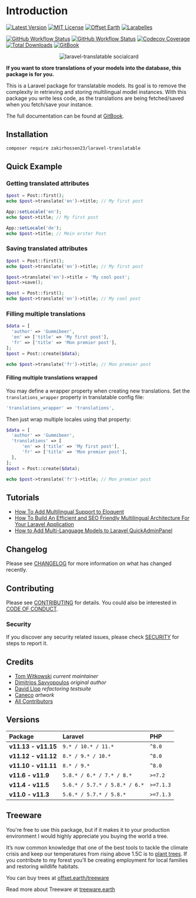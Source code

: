 # Introduction

[![Latest Version](http://img.shields.io/packagist/v/astrotomic/laravel-translatable.svg?label=Release&style=for-the-badge)](https://packagist.org/packages/astrotomic/laravel-translatable)
[![MIT License](https://img.shields.io/github/license/Zakirhossen23/laravel-translatable.svg?label=License&color=blue&style=for-the-badge)](https://github.com/Zakirhossen23/laravel-translatable/blob/master/LICENSE)
[![Offset Earth](https://img.shields.io/badge/Treeware-%F0%9F%8C%B3-green?style=for-the-badge)](https://plant.treeware.earth/Zakirhossen23/laravel-translatable)
[![Larabelles](https://img.shields.io/badge/Larabelles-%F0%9F%A6%84-lightpink?style=for-the-badge)](https://www.larabelles.com/)

[![GitHub Workflow Status](https://img.shields.io/github/actions/workflow/status/Zakirhossen23/laravel-translatable/phpunit.yml?style=flat-square&logoColor=white&logo=github&label=PHPunit)](https://github.com/Zakirhossen23/laravel-translatable/actions?query=workflow%3Aphpunit)
[![GitHub Workflow Status](https://img.shields.io/github/actions/workflow/status/Zakirhossen23/laravel-translatable/pint.yml?style=flat-square&logoColor=white&logo=github&label=Pint)](https://github.com/Zakirhossen23/laravel-translatable/actions?query=workflow%3Apint)
[![Codecov Coverage](https://img.shields.io/codecov/c/github/Zakirhossen23/laravel-translatable?logo=codecov&logoColor=white&label=Codecov&style=flat-square)](https://codecov.io/gh/Zakirhossen23/laravel-translatable)
[![Total Downloads](https://img.shields.io/packagist/dt/astrotomic/laravel-translatable.svg?label=Downloads&style=flat-square)](https://packagist.org/packages/astrotomic/laravel-translatable)
[![GitBook](https://img.shields.io/badge/GitBook-Zakirhossen23-7e57c2.svg?style=flat-square)](https://docs.astrotomic.info/laravel-translatable)

<p align="center">
    <img src="/art/socialcard.png" alt="laravel-translatable socialcard">
</p>

**If you want to store translations of your models into the database, this package is for you.**

This is a Laravel package for translatable models. Its goal is to remove the complexity in retrieving and storing multilingual model instances. With this package you write less code, as the translations are being fetched/saved when you fetch/save your instance.

The full documentation can be found at [GitBook](https://docs.astrotomic.info/laravel-translatable).

## Installation

```bash
composer require zakirhossen23/laravel-translatable
```

## Quick Example

### **Getting translated attributes**

```php
$post = Post::first();
echo $post->translate('en')->title; // My first post

App::setLocale('en');
echo $post->title; // My first post

App::setLocale('de');
echo $post->title; // Mein erster Post
```

### **Saving translated attributes**

```php
$post = Post::first();
echo $post->translate('en')->title; // My first post

$post->translate('en')->title = 'My cool post';
$post->save();

$post = Post::first();
echo $post->translate('en')->title; // My cool post
```

### **Filling multiple translations**

```php
$data = [
  'author' => 'Gummibeer',
  'en' => ['title' => 'My first post'],
  'fr' => ['title' => 'Mon premier post'],
];
$post = Post::create($data);

echo $post->translate('fr')->title; // Mon premier post
```

#### Filling multiple translations wrapped

You may define a wrapper property when creating new translations. Set the `translations_wrapper` property in translatable config file:

```php
'translations_wrapper' => 'translations',
```

Then just wrap multiple locales using that property:

```php
$data = [
  'author' => 'Gummibeer',
  'translations' => [
      'en' => ['title' => 'My first post'],
      'fr' => ['title' => 'Mon premier post'],
  ],
];
$post = Post::create($data);

echo $post->translate('fr')->title; // Mon premier post
```

## Tutorials

- [How To Add Multilingual Support to Eloquent](https://laravel-news.com/how-to-add-multilingual-support-to-eloquent)
- [How To Build An Efficient and SEO Friendly Multilingual Architecture For Your Laravel Application](https://mydnic.be/post/how-to-build-an-efficient-and-seo-friendly-multilingual-architecture-for-your-laravel-application)
- [How to Add Multi-Language Models to Laravel QuickAdminPanel](https://quickadminpanel.com/blog/how-to-add-multi-language-models-to-laravel-quickadminpanel/)

## Changelog

Please see [CHANGELOG](docs/changelog.md) for more information on what has changed recently.

## Contributing

Please see [CONTRIBUTING](https://github.com/Zakirhossen23/.github/blob/master/CONTRIBUTING.md) for details. You could also be interested in [CODE OF CONDUCT](https://github.com/Zakirhossen23/.github/blob/master/CODE_OF_CONDUCT.md).

### Security

If you discover any security related issues, please check [SECURITY](https://github.com/Zakirhossen23/.github/blob/master/SECURITY.md) for steps to report it.

## Credits

- [Tom Witkowski](https://github.com/Gummibeer) _current maintainer_
- [Dimitrios Savvopoulos](https://github.com/dimsav) _original author_
- [David Llop](https://github.com/Lloople) _refactoring testsuite_
- [Caneco](https://github.com/caneco) _artwork_
- [All Contributors](../../contributors)

## Versions

| Package             | Laravel                       | PHP       |
| :------------------ | :---------------------------- | :-------- |
| **v11.13 - v11.15** | `9.* / 10.* / 11.*`           | `^8.0`    |
| **v11.12 - v11.12** | `8.* / 9.* / 10.*`            | `^8.0`    |
| **v11.10 - v11.11** | `8.* / 9.*`                   | `^8.0`    |
| **v11.6 - v11.9**   | `5.8.* / 6.* / 7.* / 8.*`     | `>=7.2`   |
| **v11.4 - v11.5**   | `5.6.* / 5.7.* / 5.8.* / 6.*` | `>=7.1.3` |
| **v11.0 - v11.3**   | `5.6.* / 5.7.* / 5.8.*`       | `>=7.1.3` |

## Treeware

You're free to use this package, but if it makes it to your production environment I would highly appreciate you buying the world a tree.

It’s now common knowledge that one of the best tools to tackle the climate crisis and keep our temperatures from rising above 1.5C is to [plant trees](https://www.bbc.co.uk/news/science-environment-48870920). If you contribute to my forest you’ll be creating employment for local families and restoring wildlife habitats.

You can buy trees at [offset.earth/treeware](https://plant.treeware.earth/Zakirhossen23/laravel-translatable)

Read more about Treeware at [treeware.earth](https://treeware.earth)
